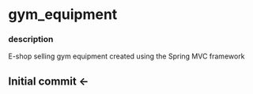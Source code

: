 # gym_equipment

### description

E-shop selling gym equipment created using the Spring MVC framework

## Initial commit <-